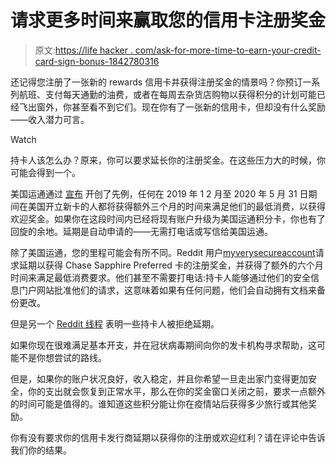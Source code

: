 # 请求更多时间来赢取您的信用卡注册奖金

> 原文:[https://life hacker . com/ask-for-more-time-to-earn-your-credit-card-sign-bonus-1842780316](https://lifehacker.com/ask-for-more-time-to-earn-your-credit-card-signup-bonus-1842780316)

还记得您注册了一张新的 rewards 信用卡并获得注册奖金的情景吗？你预订一系列航班、支付每天通勤的油费，或者在每周去杂货店购物以获得积分的计划可能已经飞出窗外，你甚至看不到它们。现在你有了一张新的信用卡，但却没有什么奖励——收入潜力可言。

Watch

持卡人该怎么办？原来，你可以要求延长你的注册奖金。在这些压力大的时候，你可能会得到一个。

美国运通通过 [宣布](https://www.americanexpress.com/en-us/company/notice/covid-19/?intlink=us-aexpcomm-covid19#welcome-offers) 开创了先例，任何在 2019 年 1 2 月至 2020 年 5 月 31 日期间在美国开立新卡的人都将获得额外三个月的时间来满足他们的最低消费，以获得欢迎奖金。如果你在这段时间内已经将现有账户升级为美国运通积分卡，你也有了回旋的余地。延期是自动申请的——无需打电话或写信给美国运通。

除了美国运通，您的里程可能会有所不同。Reddit 用户[myverysecureaccount](https://www.reddit.com/r/CreditCards/comments/fxr89o/i_asked_chase_to_extend_my_csp_bonus_timeframe_by/)请求延期以获得 Chase Sapphire Preferred 卡的注册奖金，并获得了额外的六个月时间来满足最低消费要求。他们甚至不需要打电话:持卡人能够通过他们的安全信息门户网站批准他们的请求，这意味着如果有任何问题，他们会自动拥有文档来备份更改。

但是另一个 [Reddit 线程](https://www.reddit.com/r/CreditCards/comments/fxaceu/chase_signup_bonus_extended_timeframe/) 表明一些持卡人被拒绝延期。

如果你现在很难满足基本开支，并在冠状病毒期间向你的发卡机构寻求帮助，这可能不是你想尝试的路线。

但是，如果你的账户状况良好，收入稳定，并且你希望一旦走出家门变得更加安全，你的支出就会恢复到正常水平，那么在你的奖金窗口关闭之前，要求一点额外的时间可能是值得的。谁知道这些积分能让你在疫情站后获得多少旅行或其他奖励。

你有没有要求你的信用卡发行商延期以获得你的注册或欢迎红利？请在评论中告诉我们你的结果。